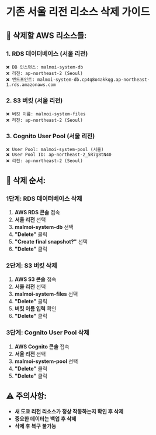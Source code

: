 # 기존 서울 리전 리소스 삭제 가이드

## 🎯 삭제할 AWS 리소스들:

### 1. RDS 데이터베이스 (서울 리전)

```
❌ DB 인스턴스: malmoi-system-db
❌ 리전: ap-northeast-2 (Seoul)
❌ 엔드포인트: malmoi-system-db.cp4q8o4akkqg.ap-northeast-1.rds.amazonaws.com
```

### 2. S3 버킷 (서울 리전)

```
❌ 버킷 이름: malmoi-system-files
❌ 리전: ap-northeast-2 (Seoul)
```

### 3. Cognito User Pool (서울 리전)

```
❌ User Pool: malmoi-system-pool (서울)
❌ User Pool ID: ap-northeast-2_5R7g8tN40
❌ 리전: ap-northeast-2 (Seoul)
```

## 🎯 삭제 순서:

### 1단계: RDS 데이터베이스 삭제

1. **AWS RDS 콘솔** 접속
2. **서울 리전** 선택
3. **malmoi-system-db** 선택
4. **"Delete"** 클릭
5. **"Create final snapshot?"** 선택
6. **"Delete"** 클릭

### 2단계: S3 버킷 삭제

1. **AWS S3 콘솔** 접속
2. **서울 리전** 선택
3. **malmoi-system-files** 선택
4. **"Delete"** 클릭
5. **버킷 이름 입력** 확인
6. **"Delete"** 클릭

### 3단계: Cognito User Pool 삭제

1. **AWS Cognito 콘솔** 접속
2. **서울 리전** 선택
3. **malmoi-system-pool** 선택
4. **"Delete"** 클릭
5. **"Delete"** 클릭

## ⚠️ 주의사항:

- **새 도쿄 리전 리소스가 정상 작동하는지 확인 후 삭제**
- **중요한 데이터는 백업 후 삭제**
- **삭제 후 복구 불가능**
